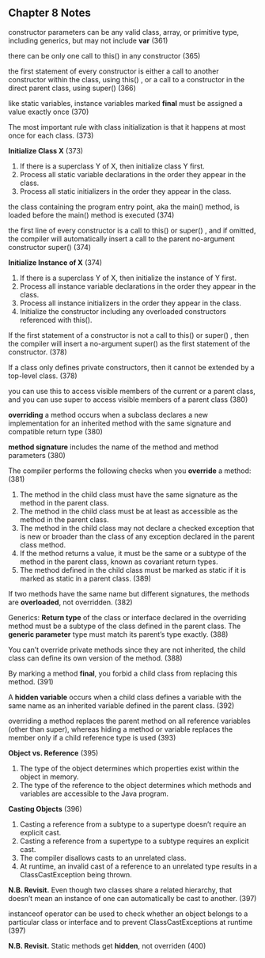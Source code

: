 ## Chapter 8 Notes

constructor parameters can be any valid class, array, or primitive type, including generics, but may not include **var** (361)

there can be only one call to this() in any constructor (365)

the first statement of every constructor is either a call to another constructor within the class, using this() , or a call to a constructor in the direct parent class, using super() (366)

like static variables, instance variables marked **final** must be assigned a value exactly once (370)

The most important rule with class initialization is that it happens at most once for each
class. (373)

**Initialize Class X** (373)
1. If there is a superclass Y of X, then initialize class Y first.
2. Process all static variable declarations in the order they appear in the class.
3. Process all static initializers in the order they appear in the class.

the class containing the program entry point, aka the main() method, is loaded before the main() method is executed (374)

the first line of every constructor is a call to this() or super() , and if omitted, the compiler will automatically insert a call to the parent no-argument constructor super() (374)

**Initialize Instance of X** (374)
1. If there is a superclass Y of X, then initialize the instance of Y first.
2. Process all instance variable declarations in the order they appear in the class.
3. Process all instance initializers in the order they appear in the class.
4. Initialize the constructor including any overloaded constructors referenced with this().

If the first statement of a constructor is not a call to this() or super() , then the compiler will insert a no-argument super() as the first statement of the constructor. (378)

If a class only defines private constructors, then it cannot be extended by a top-level class. (378)

you can use this to access visible members of the current or a parent class, and you can use super to access visible members of a parent class (380)

**overriding** a method occurs when a subclass declares a new implementation for an inherited method with the same signature and compatible return type (380)

**method signature** includes the name of the method and method parameters (380)

The compiler performs the following checks when you **override** a method: (381)
1. The method in the child class must have the same signature as the method in the
   parent class.
2. The method in the child class must be at least as accessible as the method in the
   parent class.
3. The method in the child class may not declare a checked exception that is new or
   broader than the class of any exception declared in the parent class method.
4. If the method returns a value, it must be the same or a subtype of the method in the
   parent class, known as covariant return types.
5. The method defined in the child class must be marked as static if it is marked as
   static in a parent class. (389)
   
If two methods have the same name but different signatures, the methods are **overloaded**, not overridden. (382)

Generics: **Return type** of the class or interface declared in the overriding method must be a subtype of the class defined in the parent class.
The **generic parameter** type must match its parent’s type exactly. (388)

You can’t override private methods since they are not inherited, the child class can define its own version of the method. (388)

By marking a method **final**, you forbid a child class from replacing this method. (391)

A **hidden variable** occurs when a child class defines a variable with the same name as an inherited variable defined in the parent class. (392)

overriding a method replaces the parent method on all reference variables (other than super), whereas hiding a method or variable replaces the member only if a child reference type is used (393)

**Object vs. Reference** (395)

1. The type of the object determines which properties exist within the object in memory.
2. The type of the reference to the object determines which methods and variables are accessible to the Java program.

**Casting Objects** (396)

1. Casting a reference from a subtype to a supertype doesn’t require an explicit cast.
2. Casting a reference from a supertype to a subtype requires an explicit cast.
3. The compiler disallows casts to an unrelated class.
4. At runtime, an invalid cast of a reference to an unrelated type results in a ClassCastException being thrown.

**N.B. Revisit.** Even though two classes share a related hierarchy, that doesn’t mean an instance of one can automatically be cast to another. (397)

instanceof operator can be used to check whether an object belongs to a particular class or interface and to prevent ClassCastExceptions at runtime (397)

**N.B. Revisit.** Static methods get **hidden**, not overriden (400)